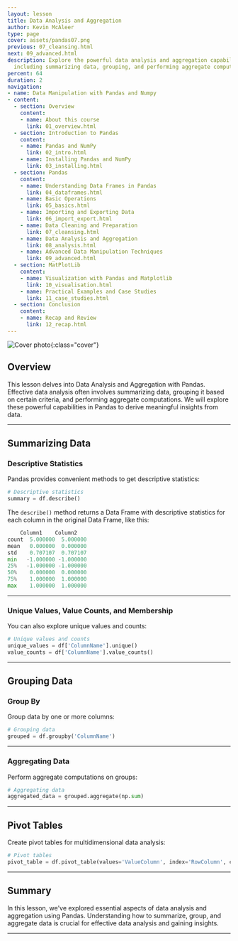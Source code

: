 ```yaml
---
layout: lesson
title: Data Analysis and Aggregation
author: Kevin McAleer
type: page
cover: assets/pandas07.png
previous: 07_cleansing.html
next: 09_advanced.html
description: Explore the powerful data analysis and aggregation capabilities of Pandas,
  including summarizing data, grouping, and performing aggregate computations.
percent: 64
duration: 2
navigation:
- name: Data Manipulation with Pandas and Numpy
- content:
  - section: Overview
    content:
    - name: About this course
      link: 01_overview.html
  - section: Introduction to Pandas
    content:
    - name: Pandas and NumPy
      link: 02_intro.html
    - name: Installing Pandas and NumPy
      link: 03_installing.html
  - section: Pandas
    content:
    - name: Understanding Data Frames in Pandas
      link: 04_dataframes.html
    - name: Basic Operations
      link: 05_basics.html
    - name: Importing and Exporting Data
      link: 06_import_export.html
    - name: Data Cleaning and Preparation
      link: 07_cleansing.html
    - name: Data Analysis and Aggregation
      link: 08_analysis.html
    - name: Advanced Data Manipulation Techniques
      link: 09_advanced.html
  - section: MatPlotLib
    content:
    - name: Visualization with Pandas and Matplotlib
      link: 10_visualisation.html
    - name: Practical Examples and Case Studies
      link: 11_case_studies.html
  - section: Conclusion
    content:
    - name: Recap and Review
      link: 12_recap.html
---
```



![Cover photo]({{page.cover}}){:class="cover"}

## Overview

This lesson delves into Data Analysis and Aggregation with Pandas. Effective data analysis often involves summarizing data, grouping it based on certain criteria, and performing aggregate computations. We will explore these powerful capabilities in Pandas to derive meaningful insights from data.

---

## Summarizing Data

### Descriptive Statistics

Pandas provides convenient methods to get descriptive statistics:

```python
# Descriptive statistics
summary = df.describe()
```

The `describe()` method returns a Data Frame with descriptive statistics for each column in the original Data Frame, like this:

```python
    Column1    Column2
count  5.000000  5.000000
mean   0.000000  0.000000
std    0.707107  0.707107
min   -1.000000 -1.000000
25%   -1.000000 -1.000000
50%    0.000000  0.000000
75%    1.000000  1.000000
max    1.000000  1.000000
```

---

### Unique Values, Value Counts, and Membership

You can also explore unique values and counts:

```python
# Unique values and counts
unique_values = df['ColumnName'].unique()
value_counts = df['ColumnName'].value_counts()
```

---

## Grouping Data

### Group By

Group data by one or more columns:

```python
# Grouping data
grouped = df.groupby('ColumnName')
```

---

### Aggregating Data

Perform aggregate computations on groups:

```python
# Aggregating data
aggregated_data = grouped.aggregate(np.sum)
```

---

## Pivot Tables

Create pivot tables for multidimensional data analysis:

```python
# Pivot tables
pivot_table = df.pivot_table(values='ValueColumn', index='RowColumn', columns='ColumnColumn')
```

---

## Summary

In this lesson, we've explored essential aspects of data analysis and aggregation using Pandas. Understanding how to summarize, group, and aggregate data is crucial for effective data analysis and gaining insights.

---
